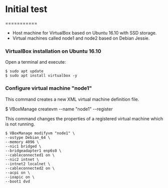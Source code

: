 # Initial test
===========

- Host machine for VirtualBox based on Ubuntu 16.10 with SSD storage.
- Virtual machines called node1 and node2 based on Debian Jessie.

### VirtualBox installation on Ubuntu 16.10

Open a terminal and execute:

    $ sudo apt update
    $ sudo apt install virtualbox -y

### Configure virtual machine "node1"

This command creates a new XML virtual machine definition file.

$ VBoxManage createvm --name "node1" --register

This command changes the properties of a registered virtual machine which is not running.

    $ VBoxManage modifyvm "node1" \
    --ostype Debian_64 \
    --memory 4096 \
    --nic1 bridged \
    --bridgeadapter1 enp6s0 \
    --cableconnected1 on \
    --nic2 intnet \
    --intnet2 localnet \
    --cableconnected2 on \
    --acpi on \
    --ioapic on \
    --boot1 dvd

